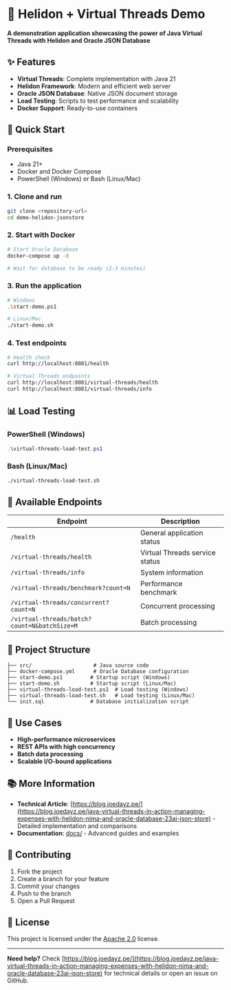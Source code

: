 # 🚀 Helidon + Virtual Threads Demo

**A demonstration application showcasing the power of Java Virtual Threads with Helidon and Oracle JSON Database**

## ✨ Features

- **Virtual Threads**: Complete implementation with Java 21
- **Helidon Framework**: Modern and efficient web server
- **Oracle JSON Database**: Native JSON document storage
- **Load Testing**: Scripts to test performance and scalability
- **Docker Support**: Ready-to-use containers

## 🚀 Quick Start

### Prerequisites

- Java 21+
- Docker and Docker Compose
- PowerShell (Windows) or Bash (Linux/Mac)

### 1. Clone and run

```bash
git clone <repository-url>
cd demo-helidon-jsonstore
```

### 2. Start with Docker

```bash
# Start Oracle Database
docker-compose up -d

# Wait for database to be ready (2-3 minutes)
```

### 3. Run the application

```bash
# Windows
.\start-demo.ps1

# Linux/Mac
./start-demo.sh
```

### 4. Test endpoints

```bash
# Health check
curl http://localhost:8081/health

# Virtual Threads endpoints
curl http://localhost:8081/virtual-threads/health
curl http://localhost:8081/virtual-threads/info
```

## 📊 Load Testing

### PowerShell (Windows)
```powershell
.\virtual-threads-load-test.ps1
```

### Bash (Linux/Mac)
```bash
./virtual-threads-load-test.sh
```

## 🔧 Available Endpoints

| Endpoint | Description |
|----------|-------------|
| `/health` | General application status |
| `/virtual-threads/health` | Virtual Threads service status |
| `/virtual-threads/info` | System information |
| `/virtual-threads/benchmark?count=N` | Performance benchmark |
| `/virtual-threads/concurrent?count=N` | Concurrent processing |
| `/virtual-threads/batch?count=N&batchSize=M` | Batch processing |

## 📁 Project Structure

```
├── src/                    # Java source code
├── docker-compose.yml      # Oracle Database configuration
├── start-demo.ps1         # Startup script (Windows)
├── start-demo.sh          # Startup script (Linux/Mac)
├── virtual-threads-load-test.ps1  # Load testing (Windows)
├── virtual-threads-load-test.sh   # Load testing (Linux/Mac)
└── init.sql               # Database initialization script
```

## 🎯 Use Cases

- **High-performance microservices**
- **REST APIs with high concurrency**
- **Batch data processing**
- **Scalable I/O-bound applications**

## 📚 More Information

- **Technical Article**: [https://blog.joedayz.pe/](https://blog.joedayz.pe/java-virtual-threads-in-action-managing-expenses-with-helidon-nima-and-oracle-database-23ai-json-store) - Detailed implementation and comparisons
- **Documentation**: [docs/](docs/) - Advanced guides and examples

## 🤝 Contributing

1. Fork the project
2. Create a branch for your feature
3. Commit your changes
4. Push to the branch
5. Open a Pull Request

## 📄 License

This project is licensed under the [Apache 2.0](LICENSE) license.

---

**Need help?** Check [https://blog.joedayz.pe/](https://blog.joedayz.pe/java-virtual-threads-in-action-managing-expenses-with-helidon-nima-and-oracle-database-23ai-json-store) for technical details or open an issue on GitHub.
